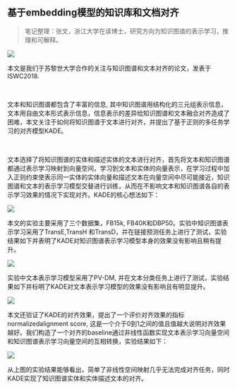 
## 基于embedding模型的知识库和文档对齐

> 笔记整理：张文，浙江大学在读博士，研究方向为知识图谱的表示学习，推理和可解释。

![](img/Aligning-Knowledge-Base-and-Document-Embedding-Models.md_1.png)

本文是我们于苏黎世大学合作的关注与知识图谱和文本对齐的论文，发表于 ISWC2018.

 

文本和知识图谱都包含了丰富的信息, 其中知识图谱用结构化的三元组表示信息，文本用自由文本形式表示信息，信息表示的差异给知识图谱和文本融合对齐造成了困难，本文关注于如何将知识图谱于文本进行对齐，并提出了基于正则的多任务学习的对齐模型KADE。

 

文本选择了将知识图谱的实体和描述实体的文本进行对齐，首先将文本和知识图谱都通过表示学习映射到向量空间，学习到文本和实体的向量表示，在学习过程中加入正则约束使表示同一实体的实体向量和描述文本在向量空间中尽可能接近，知识图谱和文本的表示学习模型交替进行训练，从而在不影响文本和知识图谱各自的表示学习效果的情况下实现对齐。KADE的核心想法如下：

![](img/Aligning-Knowledge-Base-and-Document-Embedding-Models.md_2.png)

本文的实验主要采用了三个数据集，FB15k, FB40K和DBP50。实验中知识图谱表示学习采用了TransE,TransH 和TransD，并在链接预测任务上进行了测试，实验结果如下并表明了KADE对知识图谱表示学习模型本身的效果没有影响且稍有提升。

![](img/Aligning-Knowledge-Base-and-Document-Embedding-Models.md_3.png)

实验中文本表示学习模型采用了PV-DM, 并在文本分类任务上进行了测试，实验结果如下并标明了KADE对文本表示学习模型的效果没有影响且有明显提升。

![](img/Aligning-Knowledge-Base-and-Document-Embedding-Models.md_4.png)

本文还验证了KADE的对齐效果，提出了一个评价对齐效果的指标normalizedalignment score, 这是一个介于0到1之间的值且值越大说明对齐效果越好。我们构造了一个对齐的baseline通过非线性函数实现文本表示学习向量空间和知识图谱表示学习向量空间的互相转换，实验结果如下：

![](img/Aligning-Knowledge-Base-and-Document-Embedding-Models.md_5.png)

从上图的实验结果能够看出，简单了非线性空间映射几乎无法完成对齐任务，同时KADE实现了知识图谱实体和实体描述文本的对齐。

